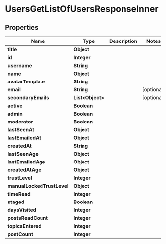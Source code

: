 

# UsersGetListOfUsersResponseInner


## Properties

| Name | Type | Description | Notes |
|------------ | ------------- | ------------- | -------------|
|**title** | **Object** |  |  |
|**id** | **Integer** |  |  |
|**username** | **String** |  |  |
|**name** | **Object** |  |  |
|**avatarTemplate** | **String** |  |  |
|**email** | **String** |  |  [optional] |
|**secondaryEmails** | **List&lt;Object&gt;** |  |  [optional] |
|**active** | **Boolean** |  |  |
|**admin** | **Boolean** |  |  |
|**moderator** | **Boolean** |  |  |
|**lastSeenAt** | **Object** |  |  |
|**lastEmailedAt** | **Object** |  |  |
|**createdAt** | **String** |  |  |
|**lastSeenAge** | **Object** |  |  |
|**lastEmailedAge** | **Object** |  |  |
|**createdAtAge** | **Object** |  |  |
|**trustLevel** | **Integer** |  |  |
|**manualLockedTrustLevel** | **Object** |  |  |
|**timeRead** | **Integer** |  |  |
|**staged** | **Boolean** |  |  |
|**daysVisited** | **Integer** |  |  |
|**postsReadCount** | **Integer** |  |  |
|**topicsEntered** | **Integer** |  |  |
|**postCount** | **Integer** |  |  |




